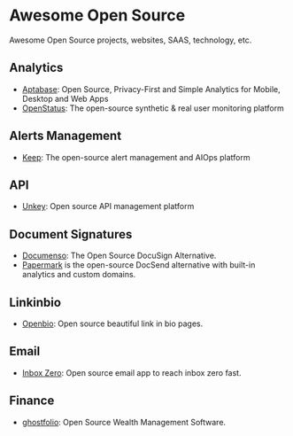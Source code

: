 # Awesome Open Source

Awesome Open Source projects, websites, SAAS, technology, etc.

## Analytics
- [Aptabase](https://github.com/aptabase/aptabase): Open Source, Privacy-First and Simple Analytics for Mobile, Desktop and Web Apps
- [OpenStatus](https://github.com/openstatusHQ/openstatus): The open-source synthetic & real user monitoring platform

## Alerts Management
- [Keep](https://github.com/keephq/keep): The open-source alert management and AIOps platform

## API
- [Unkey](https://github.com/unkeyed/unkey): Open source API management platform

## Document Signatures
- [Documenso](https://github.com/documenso/documenso): The Open Source DocuSign Alternative.
- [Papermark](https://github.com/mfts/papermark) is the open-source DocSend alternative with built-in analytics and custom domains.

## Linkinbio
- [Openbio](https://openbio.app/): Open source beautiful link in bio pages.


## Email
- [Inbox Zero](https://github.com/elie222/inbox-zero): Open source email app to reach inbox zero fast.

## Finance
- [ghostfolio](https://github.com/ghostfolio/ghostfolio): Open Source Wealth Management Software.
